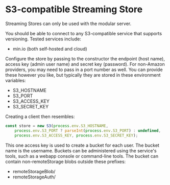 # S3-compatible Streaming Store

Streaming Stores can only be used with the modular server.

You should be able to connect to any S3-compatible service that supports versioning. Tested services include:

* min.io (both self-hosted and cloud)


Configure the store by passing to the constructor the endpoint (host name), access key (admin user name) and secret key (password). For non-Amazon providers, you may need to pass in a port number as well.  You can provide these however you like, but typically they are stored in these environment variables:

* S3_HOSTNAME
* S3_PORT
* S3_ACCESS_KEY
* S3_SECRET_KEY

Creating a client then resembles:

```javascript
const store = new S3(process.env.S3_HOSTNAME,
    process.env.S3_PORT ? parseInt(process.env.S3_PORT) : undefined,
    process.env.S3_ACCESS_KEY, process.env.S3_SECRET_KEY);
```

This one access key is used to create a bucket for each user.
The bucket name is the username.
Buckets can be administered using the service's tools, such as a webapp console or command-line tools.
The bucket can contain non-remoteStorage blobs outside these prefixes:

* remoteStorageBlob/
* remoteStorageAuth/
